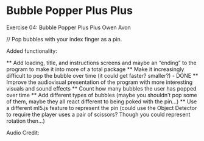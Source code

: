 # Bubble Popper Plus Plus

Exercise 04: Bubble Popper Plus Plus
Owen Avon

// Pop bubbles with your index finger as a pin.

Added functionality:

** Add loading, title, and instructions screens and maybe an “ending” to the program to make it into more of a total package
** Make it increasingly difficult to pop the bubble over time (it could get faster? smaller?) - DONE
** Improve the audiovisual presentation of the program with more interesting visuals and sound effects
** Count how many bubbles the user has popped over time
** Add different types of bubbles (maybe you shouldn’t pop some of them, maybe they all react different to being poked with the pin…)
** Use a different ml5.js feature to represent the pin (could use the Object Detector to require the player uses a pair of scissors? Though you could represent rotation then…)

Audio Credit:
